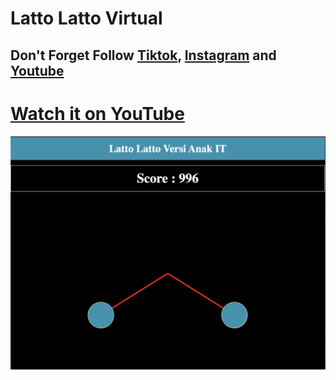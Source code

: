 # Latto Latto Virtual

## Don't Forget Follow [Tiktok](https://www.tiktok.com/@try_catch_), [Instagram](https://www.instagram.com/try.catch.developer/) and [Youtube](https://www.youtube.com/c/TryCatchDev)

# [Watch it on YouTube](https://www.youtube.com/watch?v=WkdMnvpFvFc)

![Preview](/demo/latto.png)
